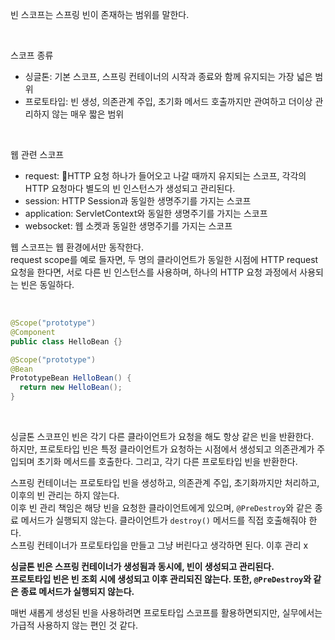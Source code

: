 빈 스코프는 스프링 빈이 존재하는 범위를 말한다.

</br>

스코프 종류
- 싱글톤: 기본 스코프, 스프링 컨테이너의 시작과 종료와 함께 유지되는 가장 넓은 범위
- 프로토타입: 빈 생성, 의존관계 주입, 초기화 메서드 호출까지만 관여하고 더이상 관리하지 않는 매우 짧은 범위

</br>

웹 관련 스코프   
- request: HTTP 요청 하나가 들어오고 나갈 때까지 유지되는 스코프, 각각의 HTTP 요청마다 별도의 빈 인스턴스가 생성되고 관리된다.
- session: HTTP Session과 동일한 생명주기를 가지는 스코프
- application: ServletContext와 동일한 생명주기를 가지는 스코프
- websocket: 웹 소켓과 동일한 생명주기를 가지는 스코프

웹 스코프는 웹 환경에서만 동작한다.   
request scope를 예로 들자면, 두 명의 클라이언트가 동일한 시점에 HTTP request 요청을 한다면, 서로 다른 빈 인스턴스를 사용하며, 하나의 HTTP 요청 과정에서 사용되는 빈은 동일하다.

</br>

```java
@Scope("prototype")
@Component
public class HelloBean {}

@Scope("prototype")
@Bean
PrototypeBean HelloBean() {
  return new HelloBean();
}
```

</br>

싱글톤 스코프인 빈은 각기 다른 클라이언트가 요청을 해도 항상 같은 빈을 반환한다.   
하지만, 프로토타입 빈은 특정 클라이언트가 요청하는 시점에서 생성되고 의존관계가 주입되며 초기화 메서드를 호출한다. 그리고, 각기 다른 프로토타입 빈을 반환한다.

스프링 컨테이너는 프로토타입 빈을 생성하고, 의존관계 주입, 초기화까지만 처리하고, 이후의 빈 관리는 하지 않는다.   
이후 빈 관리 책임은 해당 빈을 요청한 클라이언트에게 있으며, `@PreDestroy`와 같은 종료 메서드가 실행되지 않는다. 클라이언트가 `destroy()` 메서드를 직접 호출해줘야 한다.      
스프링 컨테이너가 프로토타입을 만들고 그냥 버린다고 생각하면 된다. 이후 관리 x

**싱글톤 빈은 스프링 컨테이너가 생성됨과 동시에, 빈이 생성되고 관리된다.**   
**프로토타입 빈은 빈 조회 시에 생성되고 이후 관리되진 않는다. 또한, `@PreDestroy`와 같은 종료 메서드가 실행되지 않는다.**

매번 새롭게 생성된 빈을 사용하려면 프로토타입 스코프를 활용하면되지만, 실무에서는 가급적 사용하지 않는 편인 것 같다.   

